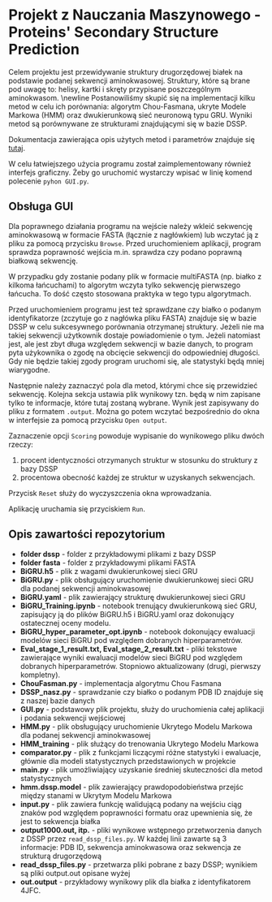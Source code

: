# Projekt z Nauczania Maszynowego - Proteins' Secondary Structure Prediction

Celem projektu jest przewidywanie struktury drugorzędowej białek na podstawie podanej sekwencji aminokwasowej. Struktury, które są brane pod uwagę to: helisy, kartki i skręty przypisane poszczególnym aminokwasom. \newline
Postanowiliśmy skupić się na implementacji kilku metod w celu ich porównania: algorytm Chou-Fasmana, ukryte Modele Markowa (HMM) oraz dwukierunkową sieć neuronową typu GRU. Wyniki metod są porównywane ze strukturami znajdującymi się w bazie DSSP.

Dokumentacja zawierająca opis użytych metod i parametrów znajduje się [tutaj](https://www.overleaf.com/read/wpqzxngmfgrn).

W celu łatwiejszego użycia programu został zaimplementowany również interfejs graficzny. Żeby go uruchomić wystarczy wpisać w linię komend polecenie `pyhon GUI.py`.

## Obsługa GUI
Dla poprawnego działania programu na wejście należy wkleić sekwencję aminokwasową w formacie FASTA (łącznie z nagłówkiem) lub wczytać ją z pliku za pomocą przycisku `Browse`. Przed uruchomieniem aplikacji, program sprawdza poprawność wejścia m.in. sprawdza czy podano poprawną białkową sekwencję.

W przypadku gdy zostanie podany plik w formacie multiFASTA (np. białko z kilkoma łańcuchami) to algorytm wczyta tylko sekwencję pierwszego łańcucha. To dość często stosowana praktyka w tego typu algorytmach.

Przed uruchomieniem programu jest też sprawdzane czy białko o podanym identyfikatorze (zczytuje go z nagłówka pliku FASTA) znajduje się w bazie DSSP w celu sukcesywnego porównania otrzymanej struktury. Jeżeli nie ma takiej sekwencji użytkownik dostaje powiadomienie o tym. Jeżeli natomiast jest, ale jest zbyt długa względem sekwencji w bazie danych, to program pyta użykownika o zgodę na obcięcie sekwencji do odpowiedniej długości. Gdy nie będzie takiej zgody program uruchomi się, ale statystyki będą mniej wiarygodne.

Następnie należy zaznaczyć pola dla metod, którymi chce się przewidzieć sekwencję.
Kolejna sekcja ustawia plik wynikowy tzn. będą w nim zapisane tylko te informacje, które tutaj zostaną wybrane. Wynik jest zapisywany do pliku z formatem `.output`. Można go potem wczytać bezpośrednio do okna w interfejsie za pomocą przycisku `Open output`.

Zaznaczenie opcji `Scoring` powoduje wypisanie do wynikowego pliku dwóch rzeczy:
1. procent identyczności otrzymanych struktur w stosunku do struktury z bazy DSSP
2. procentowa obecność każdej ze struktur w uzyskanych sekwencjach.

Przycisk `Reset` służy do wyczyszczenia okna wprowadzania.

Aplikację uruchamia się przyciskiem `Run`.

## Opis zawartości repozytorium
- **folder dssp** - folder z przykładowymi plikami z bazy DSSP
- **folder fasta** - folder z przykładowymi plikami FASTA
- **BiGRU.h5** - plik z wagami dwukierunkowej sieci GRU
- **BiGRU.py** - plik obsługujący uruchomienie dwukierunkowej sieci GRU dla podanej sekwencji aminokwasowej
- **BiGRU.yaml** - plik zawierający strukturę dwukierunkowej sieci GRU
- **BiGRU_Training.ipynb** - notebook trenujący dwukierunkową sieć GRU, zapisujący ją do plików BiGRU.h5 i BiGRU.yaml oraz dokonujący ostatecznej oceny modelu.
- **BiGRU_hyper_parameter_opt.ipynb** - notebook dokonujący ewaluacji modelów sieci BiGRU pod względem dobranych hiperparametrów.
- **Eval_stage_1_result.txt, Eval_stage_2_result.txt** - pliki tekstowe zawierające wyniki ewaluacji modelów sieci BiGRU pod względem dobranych hiperparametrów. Stopniowo aktualizowany (drugi, pierwszy kompletny).
- **ChouFasman.py** - implementacja algorytmu Chou Fasmana
- **DSSP_nasz.py** - sprawdzanie czy białko o podanym PDB ID znajduje się z naszej bazie danych
- **GUI.py** - podstawowy plik projektu, służy do uruchomienia całej aplikacji i podania sekwencji wejściowej
- **HMM.py** - plik obsługujący uruchomienie Ukrytego Modelu Markowa dla podanej sekwencji aminokwasowej
- **HMM_training** - plik służący do trenowania Ukrytego Modelu Markowa
- **comparator.py** - plik z funkcjami liczącymi różne statystyki i ewaluacje, głównie dla modeli statystycznych przedstawionych w projekcie
- **main.py** - plik umożliwiający uzyskanie średniej skuteczności dla metod statystycznych
- **hmm.dssp.model** - plik zawierający prawdopodobieństwa przejśc między stanami w Ukrytym Modelu Markowa
- **input.py** - plik zawiera funkcję walidującą podany na wejściu ciąg znaków pod względem poprawności formatu oraz upewnienia się, że jest to sekwencja białka 
- **output1000.out, itp.** - pliki wynikowe wstępnego przetworzenia danych z DSSP przez `read_dssp_files.py`. W każdej linii zawarte są 3 informacje: PDB ID, sekwencja aminokwasowa oraz sekwencja ze strukturą drugorzędową
- **read_dssp_files.py** - przetwarza pliki pobrane z bazy DSSP; wynikiem są pliki output.out opisane wyżej
- **out.output** - przykładowy wynikowy plik dla białka z identyfikatorem 4JFC.


